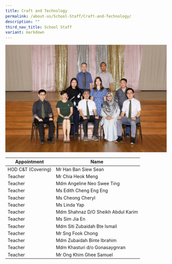 ```yaml
---
title: Craft and Technology
permalink: /about-us/School-Staff/Craft-and-Technology/
description: ""
third_nav_title: School Staff
variant: markdown
---
```

![](/images/Dept%20Photo/Craft___Technology_DEPARTMENT_2817_FORMAL.jpg)


| Appointment | Name | 
| -------- | -------- | 
| HOD C&T (Covering)   | Mr Han Ban Siew Sean   | 
| Teacher     | Mr Chia Heok Meng     |
| Teacher     | Mdm Angeline Neo Swee Ting    | 
| Teacher     | Ms Edith Cheng Eng Eng     | 
| Teacher     | Ms Cheong Cheryl     | 
| Teacher     | Ms Linda Yap    | 
| Teacher     | Mdm Shahnaz D/O Sheikh Abdul Karim   |
| Teacher     | Ms Sim Jia En     | 
| Teacher     | Mdm Siti Zubaidah Bte Ismail    | 
| Teacher     | Mr Sng Fook Chong    |
| Teacher     | Mdm Zubaidah Binte Ibrahim    |
| Teacher     | Mdm Khasturi d/o Gonasaygnran    |
| Teacher     | Mr Ong Khim Ghee Samuel    |